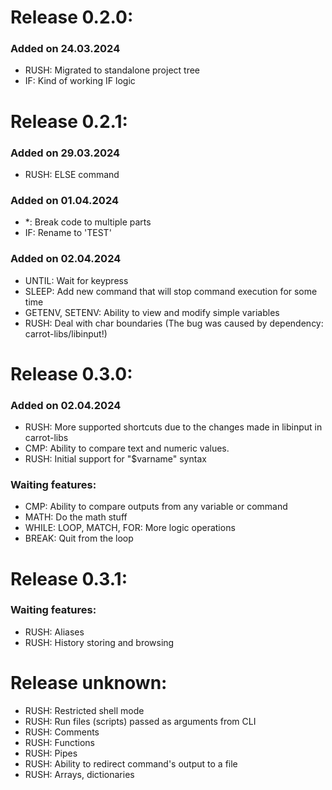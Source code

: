 
# Release 0.2.0:

### Added on 24.03.2024

- RUSH: Migrated to standalone project tree
- IF: Kind of working IF logic

# Release 0.2.1:

### Added on 29.03.2024

- RUSH: ELSE command

### Added on 01.04.2024

- *: Break code to multiple parts
- IF: Rename to 'TEST'

### Added on 02.04.2024

- UNTIL: Wait for keypress
- SLEEP: Add new command that will stop command execution for some time
- GETENV, SETENV: Ability to view and modify simple variables
- RUSH: Deal with char boundaries (The bug was caused by dependency: carrot-libs/libinput!)

# Release 0.3.0:

### Added on 02.04.2024

- RUSH: More supported shortcuts due to the changes made in libinput in carrot-libs
- CMP: Ability to compare text and numeric values.
- RUSH: Initial support for "$varname" syntax

### Waiting features:

- CMP: Ability to compare outputs from any variable or command
- MATH: Do the math stuff
- WHILE: LOOP, MATCH, FOR: More logic operations
- BREAK: Quit from the loop

# Release 0.3.1:

### Waiting features:

- RUSH: Aliases
- RUSH: History storing and browsing

# Release unknown:

- RUSH: Restricted shell mode
- RUSH: Run files (scripts) passed as arguments from CLI
- RUSH: Comments
- RUSH: Functions
- RUSH: Pipes
- RUSH: Ability to redirect command's output to a file
- RUSH: Arrays, dictionaries
